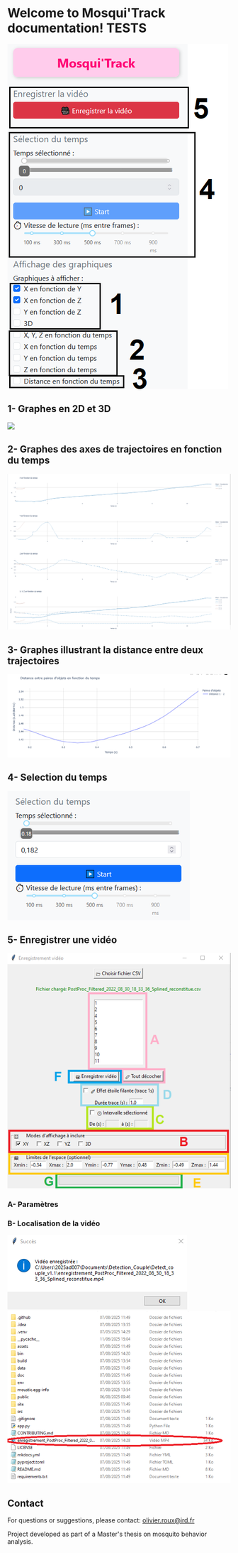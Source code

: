 # Welcome to Mosqui'Track documentation! TESTS

<img src="img/mosquitrack.png" />

## 1- Graphes en 2D et 3D 
<img src="/moustic/img/mosquitrack/graphes.png" /> 

## 2- Graphes des axes de trajectoires en fonction du temps 
<img src="img/xyzt.png"  />

## 3- Graphes illustrant la distance entre deux trajectoires
<img src="img/distance.png"/>

## 4- Selection du temps
<img src="img/selection_temps.png"  />

## 5- Enregistrer une vidéo
<img src="img/enregistrer_video.png"  />

### A- Paramètres 

### B- Localisation de la vidéo 
<img src="img/video_save1.png"  />
<img src="img/video_save2.png" />

## Contact

For questions or suggestions, please contact:
olivier.roux@ird.fr

Project developed as part of a Master's thesis on mosquito behavior analysis.




